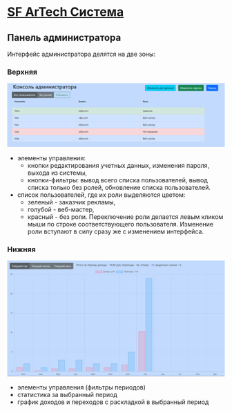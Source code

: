 # [SF ArTech Система](..README.md)

## Панель администратора

Интерфейс администратора делятся на две зоны:
### Верхняя

![верхняя часть интерфейса](/docs/img/admin1.png)

- элементы управления: 
    * кнопки редактирования учетных данных, изменения пароля, выхода из системы,
    * кнопки-фильтры: вывод всего списка пользователей, вывод списка только без ролей, обновление списка пользователей.
- список пользователей, где их роли выделяются цветом:
    * зеленый - заказчик рекламы,
    * голубой - веб-мастер,
    * красный - без роли.
Переключение роли делается левым кликом мыши по строке соответствующего пользователя. Изменение роли вступают в силу сразу же с изменением интерфейса.

### Нижняя

![нижняя часть интерфейса](/docs/img/admin2.png)

- элементы управления (фильтры периодов)
- статистика за выбранный период
- график доходов и переходов с раскладкой в выбранный период

